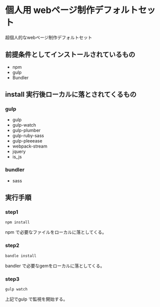 # 個人用 webページ制作デフォルトセット

超個人的なwebページ制作デフォルトセット

## 前提条件としてインストールされているもの

* npm
* gulp
* Bundler

## install 実行後ローカルに落とされてくるもの
### gulp
* gulp
* gulp-watch
* gulp-plumber
* gulp-ruby-sass
* gulp-pleeease
* webpack-stream
* jquery
* is_js

### bundler
* sass

## 実行手順
### step1
`npm install`

npm で必要なファイルをローカルに落としてくる。

### step2
`bandle install`

bandler で必要なgemをローカルに落としてくる。

### step3
`gulp watch`

上記でgulp で監視を開始する。